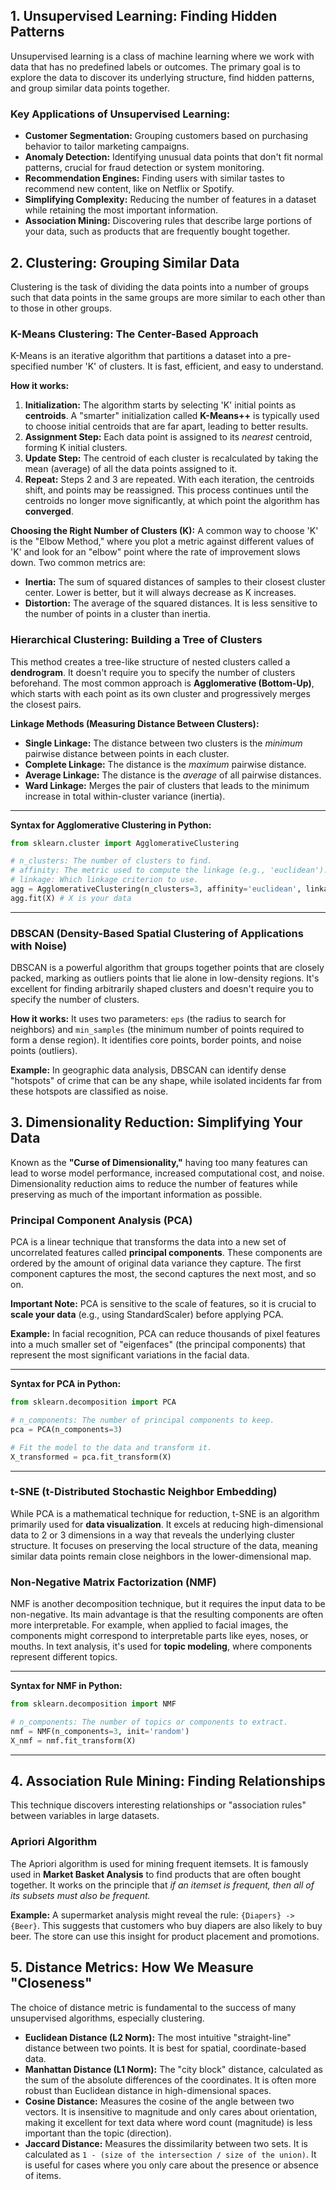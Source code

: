 
## 1. Unsupervised Learning: Finding Hidden Patterns

Unsupervised learning is a class of machine learning where we work with data that has no predefined labels or outcomes. The primary goal is to explore the data to discover its underlying structure, find hidden patterns, and group similar data points together.

### Key Applications of Unsupervised Learning:
*   **Customer Segmentation:** Grouping customers based on purchasing behavior to tailor marketing campaigns.
*   **Anomaly Detection:** Identifying unusual data points that don't fit normal patterns, crucial for fraud detection or system monitoring.
*   **Recommendation Engines:** Finding users with similar tastes to recommend new content, like on Netflix or Spotify.
*   **Simplifying Complexity:** Reducing the number of features in a dataset while retaining the most important information.
*   **Association Mining:** Discovering rules that describe large portions of your data, such as products that are frequently bought together.

## 2. Clustering: Grouping Similar Data

Clustering is the task of dividing the data points into a number of groups such that data points in the same groups are more similar to each other than to those in other groups.

### K-Means Clustering: The Center-Based Approach

K-Means is an iterative algorithm that partitions a dataset into a pre-specified number 'K' of clusters. It is fast, efficient, and easy to understand.

**How it works:**
1.  **Initialization:** The algorithm starts by selecting 'K' initial points as **centroids**. A "smarter" initialization called **K-Means++** is typically used to choose initial centroids that are far apart, leading to better results.
2.  **Assignment Step:** Each data point is assigned to its *nearest* centroid, forming K initial clusters.
3.  **Update Step:** The centroid of each cluster is recalculated by taking the mean (average) of all the data points assigned to it.
4.  **Repeat:** Steps 2 and 3 are repeated. With each iteration, the centroids shift, and points may be reassigned. This process continues until the centroids no longer move significantly, at which point the algorithm has **converged**.

**Choosing the Right Number of Clusters (K):**
A common way to choose 'K' is the "Elbow Method," where you plot a metric against different values of 'K' and look for an "elbow" point where the rate of improvement slows down. Two common metrics are:
*   **Inertia:** The sum of squared distances of samples to their closest cluster center. Lower is better, but it will always decrease as K increases.
*   **Distortion:** The average of the squared distances. It is less sensitive to the number of points in a cluster than inertia.

### Hierarchical Clustering: Building a Tree of Clusters

This method creates a tree-like structure of nested clusters called a **dendrogram**. It doesn't require you to specify the number of clusters beforehand. The most common approach is **Agglomerative (Bottom-Up)**, which starts with each point as its own cluster and progressively merges the closest pairs.

**Linkage Methods (Measuring Distance Between Clusters):**
*   **Single Linkage:** The distance between two clusters is the *minimum* pairwise distance between points in each cluster.
*   **Complete Linkage:** The distance is the *maximum* pairwise distance.
*   **Average Linkage:** The distance is the *average* of all pairwise distances.
*   **Ward Linkage:** Merges the pair of clusters that leads to the minimum increase in total within-cluster variance (inertia).

***
**Syntax for Agglomerative Clustering in Python:**
```python
from sklearn.cluster import AgglomerativeClustering

# n_clusters: The number of clusters to find.
# affinity: The metric used to compute the linkage (e.g., 'euclidean').
# linkage: Which linkage criterion to use.
agg = AgglomerativeClustering(n_clusters=3, affinity='euclidean', linkage='ward')
agg.fit(X) # X is your data
```
***

### DBSCAN (Density-Based Spatial Clustering of Applications with Noise)

DBSCAN is a powerful algorithm that groups together points that are closely packed, marking as outliers points that lie alone in low-density regions. It's excellent for finding arbitrarily shaped clusters and doesn't require you to specify the number of clusters.

**How it works:** It uses two parameters: `eps` (the radius to search for neighbors) and `min_samples` (the minimum number of points required to form a dense region). It identifies core points, border points, and noise points (outliers).

**Example:** In geographic data analysis, DBSCAN can identify dense "hotspots" of crime that can be any shape, while isolated incidents far from these hotspots are classified as noise.

## 3. Dimensionality Reduction: Simplifying Your Data

Known as the **"Curse of Dimensionality,"** having too many features can lead to worse model performance, increased computational cost, and noise. Dimensionality reduction aims to reduce the number of features while preserving as much of the important information as possible.

### Principal Component Analysis (PCA)

PCA is a linear technique that transforms the data into a new set of uncorrelated features called **principal components**. These components are ordered by the amount of original data variance they capture. The first component captures the most, the second captures the next most, and so on.

**Important Note:** PCA is sensitive to the scale of features, so it is crucial to **scale your data** (e.g., using StandardScaler) before applying PCA.

**Example:** In facial recognition, PCA can reduce thousands of pixel features into a much smaller set of "eigenfaces" (the principal components) that represent the most significant variations in the facial data.

***
**Syntax for PCA in Python:**
```python
from sklearn.decomposition import PCA

# n_components: The number of principal components to keep.
pca = PCA(n_components=3)

# Fit the model to the data and transform it.
X_transformed = pca.fit_transform(X)
```
***

### t-SNE (t-Distributed Stochastic Neighbor Embedding)

While PCA is a mathematical technique for reduction, t-SNE is an algorithm primarily used for **data visualization**. It excels at reducing high-dimensional data to 2 or 3 dimensions in a way that reveals the underlying cluster structure. It focuses on preserving the local structure of the data, meaning similar data points remain close neighbors in the lower-dimensional map.

### Non-Negative Matrix Factorization (NMF)

NMF is another decomposition technique, but it requires the input data to be non-negative. Its main advantage is that the resulting components are often more interpretable. For example, when applied to facial images, the components might correspond to interpretable parts like eyes, noses, or mouths. In text analysis, it's used for **topic modeling**, where components represent different topics.

***
**Syntax for NMF in Python:**
```python
from sklearn.decomposition import NMF

# n_components: The number of topics or components to extract.
nmf = NMF(n_components=3, init='random')
X_nmf = nmf.fit_transform(X)
```
***

## 4. Association Rule Mining: Finding Relationships

This technique discovers interesting relationships or "association rules" between variables in large datasets.

### Apriori Algorithm

The Apriori algorithm is used for mining frequent itemsets. It is famously used in **Market Basket Analysis** to find products that are often bought together. It works on the principle that *if an itemset is frequent, then all of its subsets must also be frequent.*

**Example:** A supermarket analysis might reveal the rule: `{Diapers} -> {Beer}`. This suggests that customers who buy diapers are also likely to buy beer. The store can use this insight for product placement and promotions.

## 5. Distance Metrics: How We Measure "Closeness"

The choice of distance metric is fundamental to the success of many unsupervised algorithms, especially clustering.

*   **Euclidean Distance (L2 Norm):** The most intuitive "straight-line" distance between two points. It is best for spatial, coordinate-based data.
*   **Manhattan Distance (L1 Norm):** The "city block" distance, calculated as the sum of the absolute differences of the coordinates. It is often more robust than Euclidean distance in high-dimensional spaces.
*   **Cosine Distance:** Measures the cosine of the angle between two vectors. It is insensitive to magnitude and only cares about orientation, making it excellent for text data where word count (magnitude) is less important than the topic (direction).
*   **Jaccard Distance:** Measures the dissimilarity between two sets. It is calculated as `1 - (size of the intersection / size of the union)`. It is useful for cases where you only care about the presence or absence of items.

